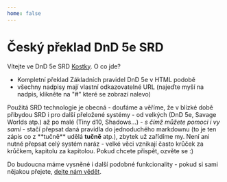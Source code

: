 ```yaml
---
home: false
---
```


# Český překlad DnD 5e SRD

Vítejte ve DnD 5e SRD [Kostky](http://www.d20.cz). O co jde?

* Kompletní překlad Základních pravidel DnD 5e v HTML podobě
* všechny nadpisy mají vlastní odkazovatelné URL (najeďte myší na nadpis, klikněte na "#" které se zobrazí nalevo)

Použitá SRD technologie je obecná - doufáme a věříme, že v blízké době přibydou SRD i pro další přeložené systémy - od velkých (DnD 5e, Savage Worlds atp.) až po malé (Tiny d10, Shadows...) - *s čímž můžete pomoci i vy sami* - stačí přepsat daná pravidla do jednoduchého markdownu (to je ten zápis co z \*\*tučně\*\* udělá **tučně** atp.), zbytek už zařídíme my. Není ani nutné přepsat celý systém naráz - velké věci vznikají často krůček za krůčkem, kapitolu za kapitolou. Pokud chcete přispět, ozvěte se :)

Do budoucna máme vysněné i další podobné funkcionality - pokud si sami nějakou přejete, [dejte nám vědět](http://www.d20.cz/diskuze/kultura-diskuze/50495.html).





